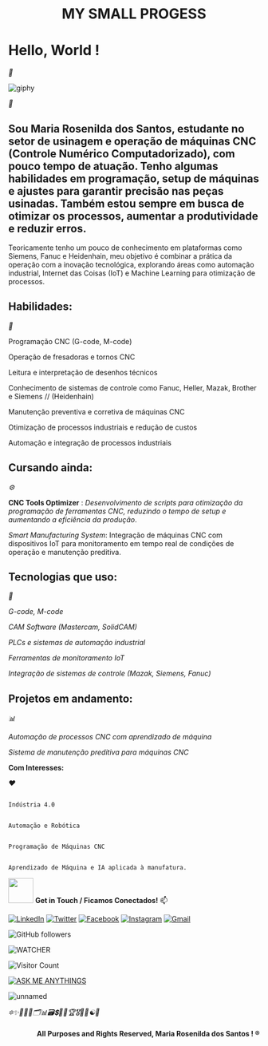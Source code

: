 <div align="center">
  <h1>MY SMALL PROGESS</h1>
</div>

# Hello, World !

<i><i></i><i></i></i>
    <i><i></i><i></i></i>
    <i><i></i>🐝<i></i></i>
    <i><i></i><i></i></i>
    <i><i></i><i></i></i>
    <i><i></i><i></i></i>
    <i><i></i><i></i></i>
    <i><i></i><i></i></i>
    <i><i></i><i></i></i>
    <i><i></i><i></i></i>
    <i><i></i><i></i></i>
    <i><i></i><i></i></i>
    <i><i></i><i></i></i>
    <i><i></i><i></i></i>
    <i><i></i><i></i></i>
    <i><i></i><i></i></i>
    <i><i></i><i></i></i>
    <i><i></i><i></i></i>
    <i><i></i><i></i></i>
    <i><i></i><i></i></i>
    <i><i></i><i></i></i>
    <i><i></i><i></i></i>
    <i><i></i><i></i></i>
    <i><i></i><i></i></i>
    <i><i></i><i></i></i>
    <i><i></i><i></i></i>
    <i><i></i><i></i></i>
    <i><i></i><i></i></i>
    <i><i></i><i></i></i>
    <i><i></i><i></i></i>
    <i><i></i><i></i></i>
    <i><i></i><i></i></i>
    <i><i></i><i></i></i>
    <i><i></i><i></i></i>
    <i><i></i><i></i></i>
    <i><i></i><i></i></i>
    <i><i></i><i></i></i>
    <i><i></i><i></i></i>

  ![giphy](https://github.com/user-attachments/assets/9b0b0f67-9d82-4573-8d41-7f7398ad7a3a)
 

<i><i></i><i></i></i>
    <i><i></i><i></i></i>
    <i><i>👀</i><i></i></i>
    <i><i></i><i></i></i>
    <i><i></i><i></i></i>
    <i><i></i><i></i></i>
    <i><i></i><i></i></i>
    <i><i></i><i></i></i>
    <i><i></i><i></i></i>
    <i><i></i><i></i></i>
    <i><i></i><i></i></i>
    <i><i></i><i></i></i>
    <i><i></i><i></i></i>
    <i><i></i><i></i></i>
    <i><i></i><i></i></i>
    <i><i></i><i></i></i>
    <i><i></i><i></i></i>
    <i><i></i><i></i></i>
    <i><i></i><i></i></i>
    <i><i></i><i></i></i>
    <i><i></i><i></i></i>
    <i><i></i><i></i></i>
    <i><i></i><i></i></i>
    <i><i></i><i></i></i>
    <i><i></i><i></i></i>
    <i><i></i><i></i></i>
    <i><i></i><i></i></i>
    <i><i></i><i></i></i>
    <i><i></i><i></i></i>
    <i><i></i><i></i></i>
    <i><i></i><i></i></i>
    <i><i></i><i></i></i>
    <i><i></i><i></i></i>
    <i><i></i><i></i></i>
    <i><i></i><i></i></i>
    <i><i></i><i></i></i>
    <i><i></i><i></i></i>
    <i><i></i><i></i></i>

## Sou Maria Rosenilda dos Santos, estudante no setor de usinagem e operação de máquinas CNC (Controle Numérico Computadorizado), com pouco tempo de atuação. Tenho algumas habilidades em programação, setup de máquinas e ajustes para garantir precisão nas peças usinadas. Também estou sempre em busca de otimizar os processos, aumentar a produtividade e reduzir erros.

Teoricamente tenho um pouco de conhecimento em plataformas como Siemens, Fanuc e Heidenhain, meu objetivo é combinar a prática da operação com a inovação tecnológica, explorando áreas como automação industrial, Internet das Coisas (IoT) e Machine Learning para otimização de processos.

## Habilidades:

<i><i></i><i></i></i>
    <i><i></i><i></i></i>
    <i><i>🎯</i><i></i></i>
    <i><i></i><i></i></i>
    <i><i></i><i></i></i>
    <i><i></i><i></i></i>
    <i><i></i><i></i></i>
    <i><i></i><i></i></i>
    <i><i></i><i></i></i>
    <i><i></i><i></i></i>
    <i><i></i><i></i></i>
    <i><i></i><i></i></i>
    <i><i></i><i></i></i>
    <i><i></i><i></i></i>
    <i><i></i><i></i></i>
    <i><i></i><i></i></i>
    <i><i></i><i></i></i>
    <i><i></i><i></i></i>
    <i><i></i><i></i></i>
    <i><i></i><i></i></i>
    <i><i></i><i></i></i>
    <i><i></i><i></i></i>
    <i><i></i><i></i></i>
    <i><i></i><i></i></i>
    <i><i></i><i></i></i>
    <i><i></i><i></i></i>
    <i><i></i><i></i></i>
    <i><i></i><i></i></i>
    <i><i></i><i></i></i>
    <i><i></i><i></i></i>
    <i><i></i><i></i></i>
    <i><i></i><i></i></i>
    <i><i></i><i></i></i>
    <i><i></i><i></i></i>
    <i><i></i><i></i></i>
    <i><i></i><i></i></i>
    <i><i></i><i></i></i>
    <i><i></i><i></i></i>

Programação CNC (G-code, M-code)

Operação de fresadoras e tornos CNC

Leitura e interpretação de desenhos técnicos

Conhecimento de sistemas de controle como Fanuc, Heller, Mazak, Brother e Siemens  // (Heidenhain)

Manutenção preventiva e corretiva de máquinas CNC

Otimização de processos industriais e redução de custos

Automação e integração de processos industriais

## Cursando ainda:

<i><i></i><i></i></i>
    <i><i></i><i></i></i>
    <i><i>⚙</i><i></i></i>
    <i><i></i><i></i></i>
    <i><i></i><i></i></i>
    <i><i></i><i></i></i>
    <i><i></i><i></i></i>
    <i><i></i><i></i></i>
    <i><i></i><i></i></i>
    <i><i></i><i></i></i>
    <i><i></i><i></i></i>
    <i><i></i><i></i></i>
    <i><i></i><i></i></i>
    <i><i></i><i></i></i>
    <i><i></i><i></i></i>
    <i><i></i><i></i></i>
    <i><i></i><i></i></i>
    <i><i></i><i></i></i>
    <i><i></i><i></i></i>
    <i><i></i><i></i></i>
    <i><i></i><i></i></i>
    <i><i></i><i></i></i>
    <i><i></i><i></i></i>
    <i><i></i><i></i></i>
    <i><i></i><i></i></i>
    <i><i></i><i></i></i>
    <i><i></i><i></i></i>
    <i><i></i><i></i></i>
    <i><i></i><i></i></i>
    <i><i></i><i></i></i>
    <i><i></i><i></i></i>
    <i><i></i><i></i></i>
    <i><i></i><i></i></i>
    <i><i></i><i></i></i>
    <i><i></i><i></i></i>
    <i><i></i><i></i></i>
    <i><i></i><i></i></i>
    <i><i></i><i></i></i>

**CNC Tools Optimizer** : *Desenvolvimento de scripts para otimização da programação de ferramentas CNC, reduzindo o tempo de setup e aumentando a eficiência da produção*.

*Smart Manufacturing System*: Integração de máquinas CNC com dispositivos IoT para monitoramento em tempo real de condições de operação e manutenção preditiva.


## Tecnologias que uso:

<i><i></i><i></i></i>
    <i><i></i><i></i></i>
    <i><i>🧰</i><i></i></i>
    <i><i></i><i></i></i>
    <i><i></i><i></i></i>
    <i><i></i><i></i></i>
    <i><i></i><i></i></i>
    <i><i></i><i></i></i>
    <i><i></i><i></i></i>
    <i><i></i><i></i></i>
    <i><i></i><i></i></i>
    <i><i></i><i></i></i>
    <i><i></i><i></i></i>
    <i><i></i><i></i></i>
    <i><i></i><i></i></i>
    <i><i></i><i></i></i>
    <i><i></i><i></i></i>
    <i><i></i><i></i></i>
    <i><i></i><i></i></i>
    <i><i></i><i></i></i>
    <i><i></i><i></i></i>
    <i><i></i><i></i></i>
    <i><i></i><i></i></i>
    <i><i></i><i></i></i>
    <i><i></i><i></i></i>
    <i><i></i><i></i></i>
    <i><i></i><i></i></i>
    <i><i></i><i></i></i>
    <i><i></i><i></i></i>
    <i><i></i><i></i></i>
    <i><i></i><i></i></i>
    <i><i></i><i></i></i>
    <i><i></i><i></i></i>
    <i><i></i><i></i></i>
    <i><i></i><i></i></i>
    <i><i></i><i></i></i>
    <i><i></i><i></i></i>
    <i><i></i><i></i></i>
    
*G-code, M-code*

*CAM Software (Mastercam, SolidCAM)*

*PLCs e sistemas de automação industrial*

*Ferramentas de monitoramento IoT*

*Integração de sistemas de controle (Mazak, Siemens, Fanuc)*


## Projetos em andamento:

<i><i></i><i></i></i>
    <i><i></i><i></i></i>
    <i><i>📊</i><i></i></i>
    <i><i></i><i></i></i>
    <i><i></i><i></i></i>
    <i><i></i><i></i></i>
    <i><i></i><i></i></i>
    <i><i></i><i></i></i>
    <i><i></i><i></i></i>
    <i><i></i><i></i></i>
    <i><i></i><i></i></i>
    <i><i></i><i></i></i>
    <i><i></i><i></i></i>
    <i><i></i><i></i></i>
    <i><i></i><i></i></i>
    <i><i></i><i></i></i>
    <i><i></i><i></i></i>
    <i><i></i><i></i></i>
    <i><i></i><i></i></i>
    <i><i></i><i></i></i>
    <i><i></i><i></i></i>
    <i><i></i><i></i></i>
    <i><i></i><i></i></i>
    <i><i></i><i></i></i>
    <i><i></i><i></i></i>
    <i><i></i><i></i></i>
    <i><i></i><i></i></i>
    <i><i></i><i></i></i>
    <i><i></i><i></i></i>
    <i><i></i><i></i></i>
    <i><i></i><i></i></i>
    <i><i></i><i></i></i>
    <i><i></i><i></i></i>
    <i><i></i><i></i></i>
    <i><i></i><i></i></i>
    <i><i></i><i></i></i>
    <i><i></i><i></i></i>
    <i><i></i><i></i></i>

*Automação de processos CNC com aprendizado de máquina*

*Sistema de manutenção preditiva para máquinas CNC*


**Com Interesses:**

<i><i></i><i></i></i>
    <i><i>❤</i><i></i></i>
    <i><i></i><i></i></i>
    <i><i></i><i></i></i>
    <i><i></i><i></i></i>
    <i><i></i><i></i></i>
    <i><i></i><i></i></i>
    <i><i></i><i></i></i>
    <i><i></i><i></i></i>
    <i><i></i><i></i></i>
    <i><i></i><i></i></i>
    <i><i></i><i></i></i>
    <i><i></i><i></i></i>
    <i><i></i><i></i></i>
    <i><i></i><i></i></i>
    <i><i></i><i></i></i>
    <i><i></i><i></i></i>
    <i><i></i><i></i></i>
    <i><i></i><i></i></i>
    <i><i></i><i></i></i>
    <i><i></i><i></i></i>
    <i><i></i><i></i></i>
    <i><i></i><i></i></i>
    <i><i></i><i></i></i>
    <i><i></i><i></i></i>
    <i><i></i><i></i></i>
    <i><i></i><i></i></i>
    <i><i></i><i></i></i>
    <i><i></i><i></i></i>
    <i><i></i><i></i></i>
    <i><i></i><i></i></i>
    <i><i></i><i></i></i>
    <i><i></i><i></i></i>
    <i><i></i><i></i></i>
    <i><i></i><i></i></i>
    <i><i></i><i></i></i>
    <i><i></i><i></i></i>
    <i><i></i><i></i></i>

                                                                                  Indústria 4.0

                                                                                  Automação e Robótica

                                                                                  Programação de Máquinas CNC

                                                                                  Aprendizado de Máquina e IA aplicada à manufatura.


<img
src="https://emojis.slackmojis.com/emojis/images/1643514738/7421/typingcat.gif?1643514738"
width="50" /> **Get in Touch / Ficamos Conectados!**  📫

[![LinkedIn](https://img.shields.io/badge/LinkedIn-0077B5?style=for-the-badge&logo=linkedin&logoColor=white)]((https://www.linkedin.com/in/maria-rosenilda-dos-santos-243931302))
[![Twitter](https://img.shields.io/badge/Twitter-1DA1F2?style=for-the-badge&logo=twitter&logoColor=white)](https://x.com/MariaRo69974586?t=c2k63OnihBEfT5g62KqdnA&s=09)
[![Facebook](https://img.shields.io/badge/Facebook-1877F2?style=for-the-badge&logo=facebook&logoColor=white)](https://www.facebook.com/mariarosenilda.santos)
[![Instagram](https://img.shields.io/badge/Instagram-E4405F?style=for-the-badge&logo=instagram&logoColor=white)](https://www.instagram.com/dmariarosenilda/profilecard/?igsh=ejhuanB2MjZ0ZDkw)
[![Gmail](https://img.shields.io/badge/Gmail-D14836?style=for-the-badge&logo=gmail&logoColor=white)](rosenildadossantosm@gmail.com)











![GitHub followers](https://img.shields.io/github/followers/rosamaria88-ops?style=social)


![WATCHER](https://img.shields.io/github/watchers/rosamaria88-ops/rosamaria88-ops.svg)



![Visitor Count](https://profile-counter.glitch.me/rosamaria88-ops/count.svg)



[![ASK ME ANYTHINGS](https://img.shields.io/badge/Ask%20me-anything-1abc9c.svg)](https://wa.me/message/DYYBWXMGOAYA1)    


![unnamed](https://github.com/user-attachments/assets/25a4d100-7d80-45f6-935b-63ca85cda9a9)


<i><i></i><i></i></i>
    <i><i>🔯✨🎉🎊🎀🗂📊🗃💲💱🧲🏆🎖🌟📶☯💫</i><i></i></i>
    <i><i></i><i></i></i>
    <i><i></i><i></i></i>
    <i><i></i><i></i></i>
    <i><i></i><i></i></i>
    <i><i></i><i></i></i>
    <i><i></i><i></i></i>
    <i><i></i><i></i></i>
    <i><i></i><i></i></i>
    <i><i></i><i></i></i>
    <i><i></i><i></i></i>
    <i><i></i><i></i></i>
    <i><i></i><i></i></i>
    <i><i></i><i></i></i>
    <i><i></i><i></i></i>
    <i><i></i><i></i></i>
    <i><i></i><i></i></i>
    <i><i></i><i></i></i>
    <i><i></i><i></i></i>
    <i><i></i><i></i></i>
    <i><i></i><i></i></i>
    <i><i></i><i></i></i>
    <i><i></i><i></i></i>
    <i><i></i><i></i></i>
    <i><i></i><i></i></i>
    <i><i></i><i></i></i>
    <i><i></i><i></i></i>
    <i><i></i><i></i></i>
    <i><i></i><i></i></i>
    <i><i></i><i></i></i>
    <i><i></i><i></i></i>
    <i><i></i><i></i></i>
    <i><i></i><i></i></i>
    <i><i></i><i></i></i>
    <i><i></i><i></i></i>
    <i><i></i><i></i></i>
    <i><i></i><i></i></i>
    <div align="right">
  <h4>
    <p>
   All Purposes and Rights Reserved, Maria Rosenilda dos Santos ! ®
    </p>
  </h4>
</div>
